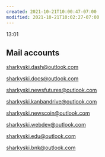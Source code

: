 ```yaml
---
created: 2021-10-21T10:00:47-07:00
modified: 2021-10-21T10:02:27-07:00
---
```


13:01



## Mail accounts

sharkyski.dash@outlook.com 

sharkyski.docs@outlook.com 

sharkyski.newsfutures@outlook.com 

sharkyski.kanbandrive@outlook.com

sharkyski.newscoin@outlook.com 

sharkyski.webdev@outlook.com 

sharkyski.edu@outlook.com

sharkyski.bnk@outlook.com
